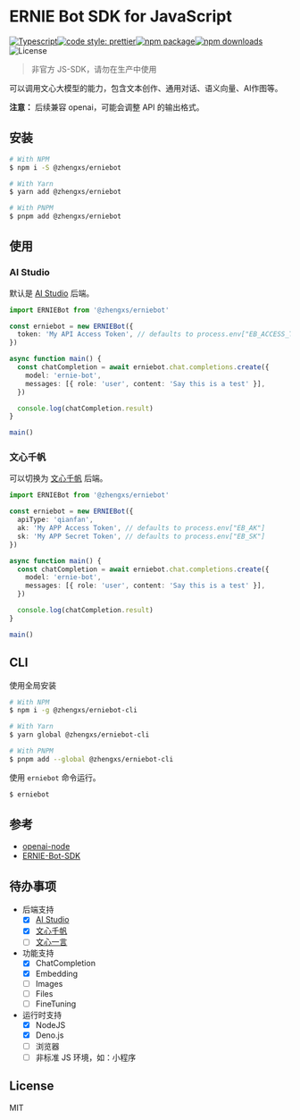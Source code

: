 # ERNIE Bot SDK for JavaScript

[![Typescript](https://img.shields.io/badge/lang-typescript-informational?style=flat-square)](https://www.typescriptlang.org)[![code style: prettier](https://img.shields.io/badge/code_style-prettier-ff69b4.svg?style=flat-square)](https://github.com/prettier/prettier)[![npm package](https://img.shields.io/npm/v/@zhengxs/erniebot.svg?style=flat-square)](https://www.npmjs.com/package/@zhengxs/erniebot)[![npm downloads](https://img.shields.io/npm/dt/@zhengxs/erniebot.svg?style=flat-square)](https://www.npmjs.com/package/@zhengxs/erniebot)![License](https://img.shields.io/npm/l/@zhengxs/js.tree.svg?style=flat-square)

> 非官方 JS-SDK，请勿在生产中使用

可以调用文心大模型的能力，包含文本创作、通用对话、语义向量、AI作图等。

**注意：** 后续兼容 openai，可能会调整 API 的输出格式。

## 安装

```sh
# With NPM
$ npm i -S @zhengxs/erniebot

# With Yarn
$ yarn add @zhengxs/erniebot

# With PNPM
$ pnpm add @zhengxs/erniebot
```

## 使用

### AI Studio

默认是 [AI Studio](https://aistudio.baidu.com) 后端。

```ts
import ERNIEBot from '@zhengxs/erniebot'

const erniebot = new ERNIEBot({
  token: 'My API Access Token', // defaults to process.env["EB_ACCESS_TOKEN"]
})

async function main() {
  const chatCompletion = await erniebot.chat.completions.create({
    model: 'ernie-bot',
    messages: [{ role: 'user', content: 'Say this is a test' }],
  })

  console.log(chatCompletion.result)
}

main()
```

### 文心千帆

可以切换为 [文心千帆](https://cloud.baidu.com/product/wenxinworkshop) 后端。

```ts
import ERNIEBot from '@zhengxs/erniebot'

const erniebot = new ERNIEBot({
  apiType: 'qianfan',
  ak: 'My APP Access Token', // defaults to process.env["EB_AK"]
  sk: 'My APP Secret Token', // defaults to process.env["EB_SK"]
})

async function main() {
  const chatCompletion = await erniebot.chat.completions.create({
    model: 'ernie-bot',
    messages: [{ role: 'user', content: 'Say this is a test' }],
  })

  console.log(chatCompletion.result)
}

main()
```

## CLI

使用全局安装

```sh
# With NPM
$ npm i -g @zhengxs/erniebot-cli

# With Yarn
$ yarn global @zhengxs/erniebot-cli

# With PNPM
$ pnpm add --global @zhengxs/erniebot-cli
```

使用 `erniebot` 命令运行。

```sh
$ erniebot
```

## 参考

- [openai-node](https://github.com/openai/openai-node)
- [ERNIE-Bot-SDK](https://github.com/PaddlePaddle/ERNIE-Bot-SDK)

## 待办事项

- 后端支持
  - [x] [AI Studio](https://aistudio.baidu.com/)
  - [x] [文心千帆](https://cloud.baidu.com/product/wenxinworkshop)
  - [ ] [文心一言](https://yiyan.baidu.com)
- 功能支持
  - [x] ChatCompletion
  - [x] Embedding
  - [ ] Images
  - [ ] Files
  - [ ] FineTuning
- 运行时支持
  - [x] NodeJS
  - [x] Deno.js
  - [ ] 浏览器
  - [ ] 非标准 JS 环境，如：小程序

## License

MIT
